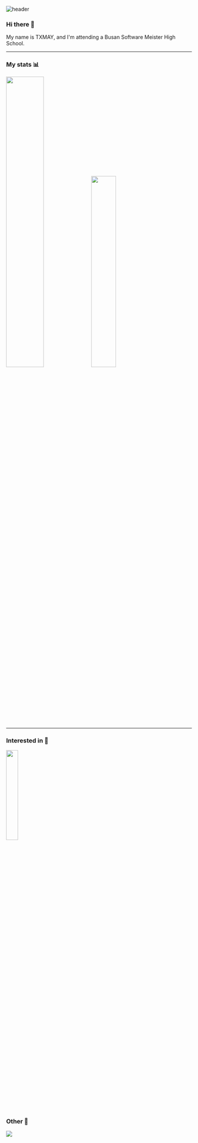![header](https://capsule-render.vercel.app/api?type=slice&color=auto&height=200&text=TXMAY&fontAlign=70&rotate=13&fontAlignY=25&desc=welcome%20to%20my%20github%20:\)&descAlign=70.&descAlignY=44)
### Hi there 👋
My name is TXMAY, and I'm attending a Busan Software Meister High School.
***
### My stats 📊
<div>
  <img src="https://github-readme-stats.vercel.app/api?username=txmay&show_icons=true&theme=graywhite" width="45%"/>
  <img src="http://mazassumnida.wtf/api/v2/generate_badge?boj=juya6388king" width="36.5%"/>
  <input type="hidden" />
</div>

***
### Interested in 🤔

<img src="https://coal.gamemaker.io/sites/5d75794b3c84c70006700381/assets/624ffbbc21542a00126f790b/GameMakerlogo.png" width="25%" />

### Other 🔗
<a href="https://velog.io/@txmay" target="_blank"><img src="https://img.shields.io/badge/Velog-white?style=flat-square&logo=Velog&logoColor=20C997"/></a> 


<!--
**TXMAY/TXMAY** is a ✨ _special_ ✨ repository because its `README.md` (this file) appears on your GitHub profile.

Here are some ideas to get you started:

- 🔭 I’m currently working on ...
- 🌱 I’m currently learning ...
- 👯 I’m looking to collaborate on ...
- 🤔 I’m looking for help with ...
- 💬 Ask me about ...
- 📫 How to reach me: ...
- 😄 Pronouns: ...
- ⚡ Fun fact: ...
-->

